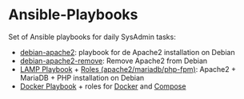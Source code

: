 # Ansible-Playbooks
Set of Ansible playbooks for daily SysAdmin tasks:

* [debian-apache2](https://github.com/nvko-escoffier/ansible-playbooks/blob/master/playbooks/debian-apache2.yml): playbook for de Apache2 installation on Debian
* [debian-apache2-remove](https://github.com/nvko-escoffier/ansible-playbooks/blob/master/playbooks/debian-apache2-remove.yml): Remove Apache2 from Debian 
* [LAMP Playbook](https://github.com/nvko-escoffier/ansible-playbooks/blob/master/playbooks/debian-lamp.yml) + [Roles (apache2/mariadb/php-fpm)](https://github.com/nvko-escoffier/ansible-playbooks/tree/master/roles): Apache2 + MariaDB + PHP installation on Debian
* [Docker Playbook](https://github.com/nvko-escoffier/ansible-playbooks/blob/master/playbooks/debian-docker.yml) + roles for [Docker](https://github.com/nvko-escoffier/ansible-playbooks/tree/master/roles/debian-docker/tasks) and [Compose](https://github.com/nvko-escoffier/ansible-playbooks/tree/master/roles/debian-docker-compose/tasks)